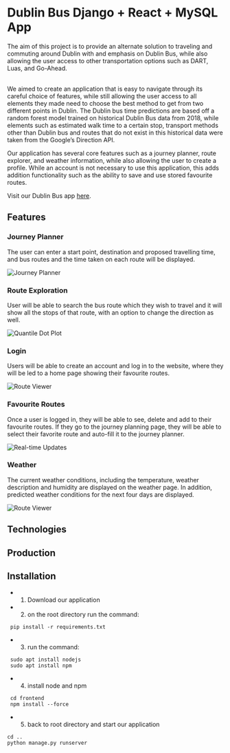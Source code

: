 # Dublin Bus Django + React + MySQL App


<Background>
The aim of this project is to provide an alternate solution to traveling and commuting around Dublin with and emphasis on Dublin Bus, while also allowing the user access to other transportation options such as DART, Luas, and Go-Ahead. <br />
<br />



We aimed to create an application that is easy to navigate through its careful choice of features, while still allowing the user access to all elements they made need to choose the best method to get from two different points in Dublin. The Dublin bus time predictions are based off a random forest model trained on historical Dublin Bus data from 2018, while elements such as estimated walk time to a certain stop, transport methods other than Dublin bus and routes that do not exist in this historical data were taken from the Google’s Direction API. 



Our application has several core features such as a journey planner, route explorer, and weather information, while also allowing the user to create a profile. While an account is not necessary to use this application, this adds addition functionality such as the ability to save and use stored favourite routes.



Visit our Dublin Bus app [here](http://137.43.49.30/).

## Features

### Journey Planner

The user can enter a start point, destination and proposed travelling time, and bus routes and the time taken on each route will be displayed.

![Journey Planner](Dublinbusapp/static/img/JourneyPlanner.gif)

### Route Exploration

User will be able to search the bus route which they wish to travel and it will show all the stops of that route, with an option to change the direction as well. 

![Quantile Dot Plot](dublinbus/main/static/img/RouteExploration.gif)

### Login 

Users will be able to create an account and log in to the website, where they will be led to a home page showing their favourite routes.

![Route Viewer](dublinbus/main/static/img/Favourite-Routes.gif)

### Favourite Routes

Once a user is logged in, they will be able to see, delete and add to their favourite routes. If they go to the journey planning page, they will be able to select their favorite route and auto-fill it to the journey planner. 

![Real-time Updates](dublinbus/main/static/img/Login.gif)

### Weather 

The current weather conditions, including the temperature, weather description and humidity are displayed on the weather page. In addition, predicted weather conditions for the next four days are displayed.

![Route Viewer](dublinbus/main/static/img/Weather.gif)


## Technologies

<Description>

## Production
<Deployment background>

## Installation

<Installation process>

* 1. Download our application  
* 2. on the root directory run the command:  
```
 pip install -r requirements.txt
```
* 3. run the command: 
```
 sudo apt install nodejs
 sudo apt install npm
```
* 4. install node and npm  
```
 cd frontend
 npm install --force
```   
* 5. back to root directory and start our application  
```
cd ..
python manage.py runserver
```